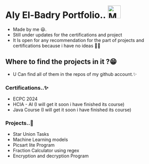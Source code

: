 # Aly El-Badry Portfolio.. <img src="https://raw.githubusercontent.com/Tarikul-Islam-Anik/Animated-Fluent-Emojis/master/Emojis/People%20with%20professions/Man%20Technologist%20Light%20Skin%20Tone.png" alt="Man Technologist Light Skin Tone" width="40" height="40" />
- Made by me 😃.
- Still under updates for the certifications and project
- It Is open for any recommendation for the part of projects and certifications because i have no ideas 💖😢
## Where to find the projects in it ?😁
- U Can find all of them in the repos of my github account.✨
### Certifications..✨
- ECPC 2024
- HCIA - AI (I will get it soon i have finished its course)
- Java Course (I will get it soon i have finished its course)
### Projects..👾
- Star Union Tasks
- Machine Learning models
- Picsart lite Program
- Fraction Calculator using regex
- Encryption and decryption Program
  
